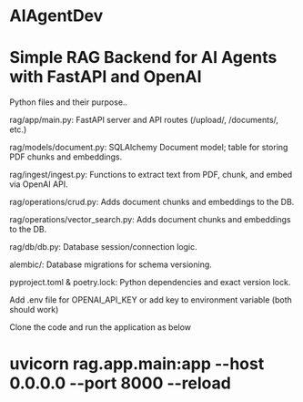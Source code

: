 # AIAgentDev

# Simple RAG Backend for AI Agents with FastAPI and OpenAI

Python files and their purpose..

rag/app/main.py: FastAPI server and API routes (/upload/, /documents/, etc.)

rag/models/document.py: SQLAlchemy Document model; table for storing PDF chunks and embeddings.

rag/ingest/ingest.py: Functions to extract text from PDF, chunk, and embed via OpenAI API.

rag/operations/crud.py: Adds document chunks and embeddings to the DB.

rag/operations/vector_search.py: Adds document chunks and embeddings to the DB.

rag/db/db.py: Database session/connection logic.

alembic/: Database migrations for schema versioning.

pyproject.toml & poetry.lock: Python dependencies and exact version lock.

Add .env file for OPENAI_API_KEY or add key to environment variable (both should work)

Clone the code and run the application as below

# uvicorn rag.app.main:app --host 0.0.0.0 --port 8000 --reload


